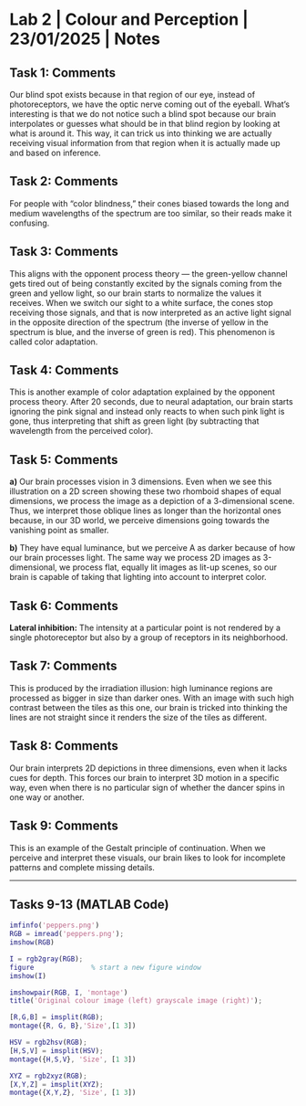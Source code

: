 # Lab 2 | Colour and Perception | 23/01/2025 | Notes

## Task 1: Comments
Our blind spot exists because in that region of our eye, instead of photoreceptors, we have the optic nerve coming out of the eyeball. What’s interesting is that we do not notice such a blind spot because our brain interpolates or guesses what should be in that blind region by looking at what is around it. This way, it can trick us into thinking we are actually receiving visual information from that region when it is actually made up and based on inference.

## Task 2: Comments
For people with “color blindness,” their cones biased towards the long and medium wavelengths of the spectrum are too similar, so their reads make it confusing.

## Task 3: Comments
This aligns with the opponent process theory — the green-yellow channel gets tired out of being constantly excited by the signals coming from the green and yellow light, so our brain starts to normalize the values it receives. When we switch our sight to a white surface, the cones stop receiving those signals, and that is now interpreted as an active light signal in the opposite direction of the spectrum (the inverse of yellow in the spectrum is blue, and the inverse of green is red). This phenomenon is called color adaptation.

## Task 4: Comments
This is another example of color adaptation explained by the opponent process theory. After 20 seconds, due to neural adaptation, our brain starts ignoring the pink signal and instead only reacts to when such pink light is gone, thus interpreting that shift as green light (by subtracting that wavelength from the perceived color).

## Task 5: Comments
**a)** Our brain processes vision in 3 dimensions. Even when we see this illustration on a 2D screen showing these two rhomboid shapes of equal dimensions, we process the image as a depiction of a 3-dimensional scene. Thus, we interpret those oblique lines as longer than the horizontal ones because, in our 3D world, we perceive dimensions going towards the vanishing point as smaller.  

**b)** They have equal luminance, but we perceive A as darker because of how our brain processes light. The same way we process 2D images as 3-dimensional, we process flat, equally lit images as lit-up scenes, so our brain is capable of taking that lighting into account to interpret color.

## Task 6: Comments
**Lateral inhibition:** The intensity at a particular point is not rendered by a single photoreceptor but also by a group of receptors in its neighborhood.

## Task 7: Comments
This is produced by the irradiation illusion: high luminance regions are processed as bigger in size than darker ones. With an image with such high contrast between the tiles as this one, our brain is tricked into thinking the lines are not straight since it renders the size of the tiles as different.

## Task 8: Comments
Our brain interprets 2D depictions in three dimensions, even when it lacks cues for depth. This forces our brain to interpret 3D motion in a specific way, even when there is no particular sign of whether the dancer spins in one way or another.

## Task 9: Comments
This is an example of the Gestalt principle of continuation. When we perceive and interpret these visuals, our brain likes to look for incomplete patterns and complete missing details.

---

## Tasks 9-13 (MATLAB Code)

```matlab
imfinfo('peppers.png')
RGB = imread('peppers.png');  
imshow(RGB)

I = rgb2gray(RGB);
figure              % start a new figure window
imshow(I)

imshowpair(RGB, I, 'montage')
title('Original colour image (left) grayscale image (right)');

[R,G,B] = imsplit(RGB);
montage({R, G, B},'Size',[1 3])

HSV = rgb2hsv(RGB);
[H,S,V] = imsplit(HSV);
montage({H,S,V}, 'Size', [1 3])

XYZ = rgb2xyz(RGB);
[X,Y,Z] = imsplit(XYZ);
montage({X,Y,Z}, 'Size', [1 3])
